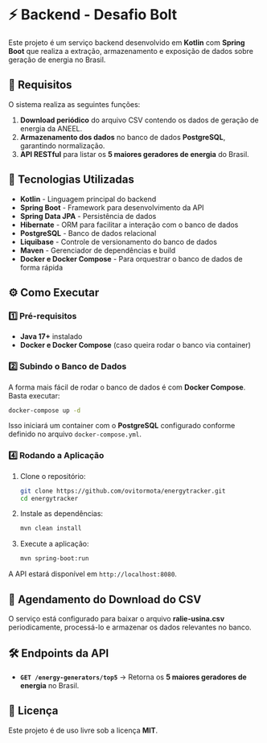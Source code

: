 # ⚡ Backend - Desafio Bolt  

Este projeto é um serviço backend desenvolvido em **Kotlin** com **Spring Boot** que realiza a extração, armazenamento e exposição de dados sobre geração de energia no Brasil.  

## 📌 Requisitos  

O sistema realiza as seguintes funções:  

1. **Download periódico** do arquivo CSV contendo os dados de geração de energia da ANEEL.  
2. **Armazenamento dos dados** no banco de dados **PostgreSQL**, garantindo normalização.  
3. **API RESTful** para listar os **5 maiores geradores de energia** do Brasil.  

## 🚀 Tecnologias Utilizadas  

- **Kotlin** - Linguagem principal do backend  
- **Spring Boot** - Framework para desenvolvimento da API  
- **Spring Data JPA** - Persistência de dados  
- **Hibernate** - ORM para facilitar a interação com o banco de dados  
- **PostgreSQL** - Banco de dados relacional  
- **Liquibase** - Controle de versionamento do banco de dados  
- **Maven** - Gerenciador de dependências e build  
- **Docker e Docker Compose** - Para orquestrar o banco de dados de forma rápida  

## ⚙️ Como Executar  

### 1️⃣ Pré-requisitos  

- **Java 17+** instalado  
- **Docker e Docker Compose** (caso queira rodar o banco via container)  

### 2️⃣ Subindo o Banco de Dados  

A forma mais fácil de rodar o banco de dados é com **Docker Compose**. Basta executar:  

```sh
docker-compose up -d
```

Isso iniciará um container com o **PostgreSQL** configurado conforme definido no arquivo `docker-compose.yml`.  

### 4️⃣ Rodando a Aplicação  

1. Clone o repositório:  

   ```sh
   git clone https://github.com/ovitormota/energytracker.git
   cd energytracker
   ```

2. Instale as dependências:  

   ```sh
   mvn clean install
   ```

3. Execute a aplicação:  

   ```sh
   mvn spring-boot:run
   ```

A API estará disponível em `http://localhost:8080`.  

## 🔄 Agendamento do Download do CSV  

O serviço está configurado para baixar o arquivo **ralie-usina.csv** periodicamente, processá-lo e armazenar os dados relevantes no banco.  

## 🛠 Endpoints da API  

- **`GET /energy-generators/top5`** → Retorna os **5 maiores geradores de energia** no Brasil.  

## 📝 Licença  

Este projeto é de uso livre sob a licença **MIT**.  

